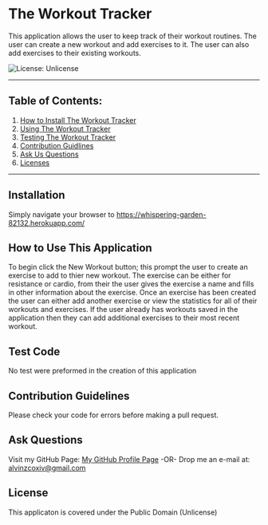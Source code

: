 # The Workout Tracker

  This application allows the user to keep track of their workout routines. The user can create a new workout and add exercises to it. The user can also add exercises to their existing workouts.

  ![License: Unlicense](https://img.shields.io/badge/license-Unlicense-blue.svg)

  ***

  ## Table of Contents:

  1. [How to Install The Workout Tracker](#Installation)
  2. [Using The Workout Tracker](#How%20To%20Use%20This%20Application)
  3. [Testing The Workout Tracker](#Test%20Code)
  4. [Contribution Guidlines](#Contribution%20Guidelines)
  5. [Ask Us Questions](#Ask%20Questions)
  6. [Licenses](#License)

  ***

  ## Installation

  Simply navigate your browser to https://whispering-garden-82132.herokuapp.com/

  ## How to Use This Application

  To begin click the New Workout button; this prompt the user to create an exercise to add to thier new workout. The exercise can be either for resistance or cardio, from their the user gives the exercise a name and fills in other information about the exercise. Once an exercise has been created the user can either add another exercise or view the statistics for all of their workouts and exercises. If the user already has workouts saved in the application then they can add additional exercises to their most recent workout.

  ## Test Code

  No test were preformed in the creation of this application

  ## Contribution Guidelines

  Please check your code for errors before making a pull request.

  ## Ask Questions

  Visit my GitHub Page: [My GitHub Profile Page](https://github.com/AlvinZC4)
 -OR-
 Drop me an e-mail at: alvinzcoxiv@gmail.com

  ## License

  This applicaton is covered under the Public Domain (Unlicense)

